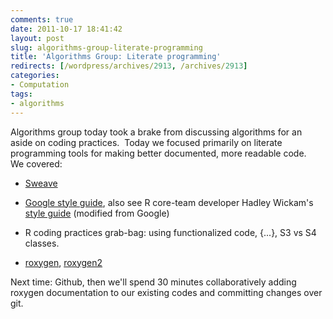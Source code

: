 ```yaml
---
comments: true
date: 2011-10-17 18:41:42
layout: post
slug: algorithms-group-literate-programming
title: 'Algorithms Group: Literate programming'
redirects: [/wordpress/archives/2913, /archives/2913]
categories:
- Computation
tags:
- algorithms
---
```


Algorithms group today took a brake from discussing algorithms for an aside on coding practices.  Today we focused primarily on literate programming tools for making better documented, more readable code.   We covered:



	
  * [Sweave](http://users.stat.umn.edu/~charlie/Sweave/)

	
  * [Google style guide](http://google-styleguide.googlecode.com/svn/trunk/google-r-style.html), also see R core-team developer Hadley Wickam's[ style guide](https://github.com/hadley/devtools/wiki/Style) (modified from Google)

	
  * R coding practices grab-bag: using functionalized code, {...}, S3 vs S4 classes.

	
  * [roxygen](http://cran.r-project.org/web/packages/roxygen/), [roxygen2](http://cran.r-project.org/web/packages/roxygen2/index.html)


Next time: Github, then we'll spend 30 minutes collaboratively adding roxygen documentation to our existing codes and committing changes over git.
